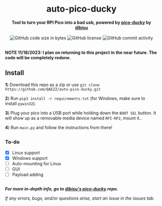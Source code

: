 <h1 align="center">auto-pico-ducky</h1>

<div align="center">
  <strong>Tool to turn your RPI Pico into a bad usb, powered by <a href="https://github.com/dbisu/pico-ducky">pico-ducky</a> by <a href="https://github.com/dbisu">dibisu</a></strong>
</div>

<br />

<div align="center">
  <img alt="GitHub code size in bytes" src="https://img.shields.io/github/languages/code-size/QAEZZ/auto-pico-ducky">
  <img alt="GitHub license" src="https://img.shields.io/github/license/QAEZZ/auto-pico-ducky">
  <img alt="GitHub commit activity" src="https://img.shields.io/github/commit-activity/m/QAEZZ/auto-pico-ducky">
</div>

<br />

**NOTE 11/18/2023: I plan on returning to this project in the near future. The code will be completely redone.**

## Install

__1__) Download this repo as a zip or use ``git clone https://github.com/QAEZZ/auto-pico-ducky.git``

__2__) Run ``pip3 install -r requirements.txt`` (for Windows, make sure to install ``pywin32``).

__3__) Plug your pico into a USB port while holding down the `BOOT SEL` button. It will show up as a removable media device named `RPI-RP2`, mount it..

__4__) Run ``main.py`` and follow the instructions from there!

##

### To-do
- [x] Linux support
- [x] Windows support
- [ ] Auto-mounting for Linux
- [ ] GUI
- [ ] Payload adding

##

***For more in-depth info, go to <a href="https://github.com/dbisu">dibisu's</a> <a href="https://github.com/dbisu/pico-ducky">pico-ducky</a> repo.***

*If any errors, bugs, and/or questions arise, start an issue in the issues tab.*
